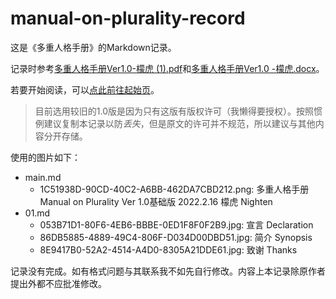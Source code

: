 # manual-on-plurality-record

这是《多重人格手册》的Markdown记录。

记录时参考[多重人格手册Ver1.0-檬虎 (1).pdf](raw.pdf "raw.pdf")和[多重人格手册Ver1.0 -檬虎.docx](raw.docx "raw.docx")。

若要开始阅读，可以[点此前往起始页](main.md "main.md")。

> 目前选用较旧的1.0版是因为只有这版有版权许可（我懒得要授权）。按照惯例建议复制本记录以防*丢失*，但是原文的许可并不规范，所以建议与其他内容分开存储。

使用的图片如下：

- main.md
	- 1C51938D-90CD-40C2-A6BB-462DA7CBD212.png: 多重人格手册 Manual on Plurality Ver 1.0基础版 2022.2.16 檬虎 Nighten
- 01.md
	- 053B71D1-80F6-4EB6-BBBE-0ED1F8F0F2B9.jpg: 宣言 Declaration
	- 86DB5885-4889-49C4-806F-D034D00DBD51.jpg: 简介 Synopsis
	- 8E9417B0-52A2-4514-A4D0-8305A21DDE61.jpg: 致谢 Thanks

记录没有完成。如有格式问题与其联系我不如先自行修改。内容上本记录除原作者提出外都不应批准修改。
